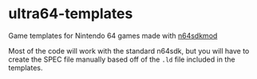 # ultra64-templates
Game templates for Nintendo 64 games made with [n64sdkmod](https://github.com/CrashOveride95/n64sdkmod)

Most of the code will work with the standard n64sdk, but you will have to create the SPEC file manually based off of the `.ld` file included in the templates.
